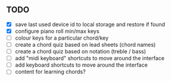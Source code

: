 ## TODO

- [x] save last used device id to local storage and restore if found
- [x] configure piano roll min/max keys
- [ ] colour keys for a particular chord/key
- [ ] create a chord quiz based on lead sheets (chord names)
- [ ] create a chord quiz based on notation (treble / bass)
- [ ] add "midi keyboard" shortcuts to move around the interface
- [ ] add keyboard shortcuts to move around the interface
- [ ] content for learning chords?

